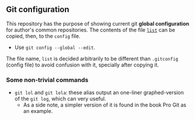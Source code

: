 ## Git configuration

This repository has the purpose of showing current git **global configuration** for author's common repositories. The contents of the file [`list`](./list) can be copied, then, to the `config` file.

-   Use `git config --global --edit`.

The file name, `list` is decided arbitrarily to be different than `.gitconfig` (config file) to avoid confusion with it, specially after copying it.

### Some non-trivial commands

-   `git lol` and `git lola`: these alias output an one-liner graphed-version of the `git log`, which can very useful.
    -   As a side note, a simpler version of it is found in the book Pro Git as an example.
